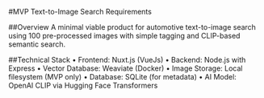 #MVP Text-to-Image Search Requirements

##Overview
A minimal viable product for automotive text-to-image search using 100 pre-processed
images with simple tagging and CLIP-based semantic search.

##Technical Stack
• Frontend: Nuxt.js (VueJs)
• Backend: Node.js with Express
• Vector Database: Weaviate (Docker)
• Image Storage: Local filesystem (MVP only)
• Database: SQLite (for metadata)
• AI Model: OpenAI CLIP via Hugging Face Transformers